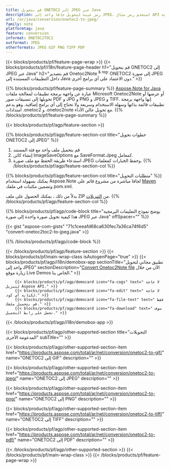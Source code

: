 ```yaml
---
title: قم بتحويل ONETOC2 إلى JPEG عبر Java
description: رمز عينة لتحويل جافا واحد إلى JPEG. استخدم رمز مثال API لملفات الدفعة ONETOC2 لتحويل JPEG داخل أي تطبيق قائم على Java. 
url: /ar/java/conversion/onetoc2-to-jpeg/
family: note
platformtag: java
feature: conversion
informat: ONETOC2TOC2
outformat: JPEG
otherformats: JPEG GIF PNG TIFF PDF
---
```

{{< blocks/products/pf/feature-page-wrap >}}
{{< blocks/products/pf/i18n/feature-page-header h1="قم بتحويل ONETOC2 إلى JPEG عبر Java" h2="قم بتصدير Onetoc2Note <sup> & reg؛ </sup> ONETOC2 إلى صورة JPEG داخل التطبيقات المستندة إلى Java دون الاعتماد على أي برامج أخرى." >}}

{{% blocks/products/pf/feature-page-summary %}}
[Aspose.Note for Java](https://products.aspose.com/note/java/) عبارة عن واجهة برمجة تطبيقات لمعالجة ملفات Microsoft Onetoc2Note أو عرضها أو تحويلها إلى تنسيقات صور PDF و JPG و PNG و JPEG و TIFF. إنها واجهة برمجة تطبيقات قائمة بذاتها وسهلة الاستخدام وسريعة ولا تحتاج إلى أي برامج إضافية. وهو يدعم امتدادات .onetoc2 و .onetoc2note مع تحويل عالي الأداء.
{{% /blocks/products/pf/feature-page-summary  %}}

{{< blocks/products/pf/agp/feature-section >}}

{{% blocks/products/pf/agp/feature-section-col title="خطوات تحويل ONETOC2 إلى JPEG" %}}
1. قم بتحميل ملف واحد مع فئة المستند
2. إنشاء كائن ImageSaveOptions مع SaveFormat.Jpeg كمعامل.
3. استدعاء طريقة الحفظ مع ملف صورة JPEG وحفظ الخيارات كمعلمات.
{{% /blocks/products/pf/agp/feature-section-col %}}

{{% blocks/products/pf/agp/feature-section-col title="متطلبات التحويل" %}}
يمكنك بسهولة استخدام Aspose.Note لجافا مباشرة من مشروع قائم على [Maven](https://repository.aspose.com/webapp/#/artifacts/browse/tree/General/repo/com/aspose/aspose-note) وتضمين مكتبات في ملفك pom.xml.

بدلاً من ذلك ، يمكنك الحصول على ملف ZIP من [التنزيلات](https://downloads.aspose.com/note/java).
{{% /blocks/products/pf/agp/feature-section-col %}}

{{% blocks/products/pf/agp/code-block title="يوضح نموذج التعليمات البرمجية هذا كيفية تحويل صورة واحدة إلى صورة JPEG عبر Java" offSpacer="" %}}

{{< gist "aspose-com-gists" "71c1ceeafd68ca630fec7a36ca74f6d5" "convert-onetoc2toc2-to-jpeg.java" >}}

{{% /blocks/products/pf/agp/code-block %}}

{{< /blocks/products/pf/agp/feature-section >}}
{{< blocks/products/pf/main-wrap-class isAutogenPage="true" >}}
{{< blocks/products/pf/agp/i18n/demobox-app sectionTitle="تطبيق مجاني لتحويل واحد إلى JPEG" sectionDescription="[Convert Onetoc2Note file](https://products.aspose.app/note/conversion/onetoc2note-to-jpeg) الآن من خلال زيارة موقع Live Demos الخاص بنا." >}}

        {{< blocks/products/pf/agp/democard icon="fa-cogs" text=" لا حاجة لتنزيل Aspose API." >}}
        {{< blocks/products/pf/agp/democard icon="fa-edit" text=" لا حاجة لكتابة أي كود." >}}
        {{< blocks/products/pf/agp/democard icon="fa-file-text" text=" فقط قم بتحميل ملفك." >}}
        {{< blocks/products/pf/agp/democard icon="fa-download" text=" سوف تحصل على رابط التحميل." >}}
		
{{< /blocks/products/pf/agp/i18n/demobox-app >}}

{{< blocks/products/pf/agp/other-supported-section title="التحويلات المدعومة الأخرى" subTitle="" >}}

{{< blocks/products/pf/agp/other-supported-section-item href="https://products.aspose.com/total/ar/net/conversion/onetoc2-to-gif/" name="ONETOC2 إلى GIF" description="" >}}

{{< blocks/products/pf/agp/other-supported-section-item href="https://products.aspose.com/total/ar/net/conversion/onetoc2-to-jpeg/" name="ONETOC2 إلى JPEG" description="" >}}

{{< blocks/products/pf/agp/other-supported-section-item href="https://products.aspose.com/total/ar/net/conversion/onetoc2-to-png/" name="ONETOC2 إلى PNG" description="" >}}

{{< blocks/products/pf/agp/other-supported-section-item href="https://products.aspose.com/total/ar/net/conversion/onetoc2-to-tiff/" name="ONETOC2 إلى TIFF" description="" >}}

{{< blocks/products/pf/agp/other-supported-section-item href="https://products.aspose.com/total/ar/net/conversion/onetoc2-to-pdf/" name="ONETOC2 إلى PDF" description="" >}}



{{< /blocks/products/pf/agp/other-supported-section >}}
{{< /blocks/products/pf/main-wrap-class >}}
{{< /blocks/products/pf/feature-page-wrap >}}